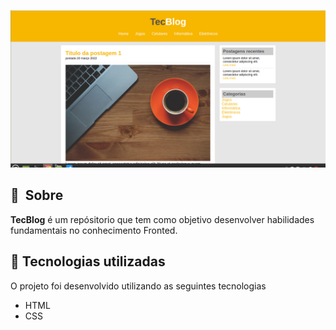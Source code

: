 ![](imagens/image1.png)

## 🔖&nbsp; Sobre

**TecBlog** é um repósitorio que tem como objetivo desenvolver habilidades fundamentais no conhecimento Fronted.

## 🚀 Tecnologias utilizadas

O projeto foi desenvolvido utilizando as seguintes tecnologias

- HTML 
- CSS


